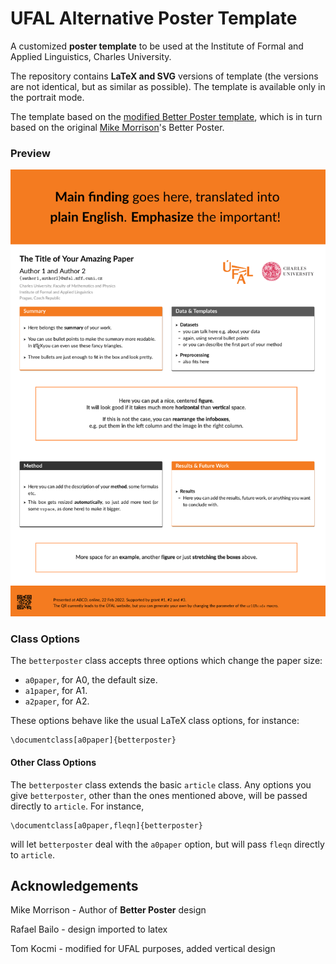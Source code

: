 # UFAL Alternative Poster Template

A customized **poster template** to be used at the Institute of Formal and Applied Linguistics, Charles University. 


The repository contains **LaTeX and SVG** versions of template (the versions are not identical, but as similar as possible). The template is available only in the portrait mode.

The template based on the [modified Better Poster template](https://github.com/ufal/UFAL_poster), which is in turn based on the original [Mike Morrison](https://twitter.com/mikemorrison)'s  Better Poster.

### Preview
![template](template.png)


### Class Options

The `betterposter` class accepts three options which change the paper size:
 - `a0paper`, for A0, the default size.
 - `a1paper`, for A1.
 - `a2paper`, for A2.

These options behave like the usual LaTeX class options, for instance:
```
\documentclass[a0paper]{betterposter}
```
#### Other Class Options
The `betterposter` class extends the basic `article` class. Any options you give `betterposter`, other than the ones mentioned above, will be passed directly to `article`. For instance,
```
\documentclass[a0paper,fleqn]{betterposter}
```
will let `betterposter` deal with the `a0paper` option, but will pass `fleqn` directly to `article`.


## Acknowledgements

Mike Morrison - Author of **Better Poster** design

Rafael Bailo - design imported to latex

Tom Kocmi - modified for UFAL purposes, added vertical design